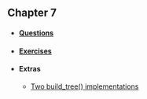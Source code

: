 ## Chapter 7

* #### [Questions](https://github.com/RiccardoMPesce/PythonDS3-Selected-Assignments/blob/main/chapter7/chapter7_questions.ipynb)

* #### [Exercises](https://github.com/RiccardoMPesce/PythonDS3-Selected-Assignments/blob/main/chapter7/chapter7_exercises.ipynb)

* #### Extras
    * [Two build_tree() implementations](./build_tree.py)

